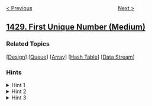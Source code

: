 <!--|This file generated by command(leetcode description); DO NOT EDIT.    |-->
<!--+----------------------------------------------------------------------+-->
<!--|@author    openset <openset.wang@gmail.com>                           |-->
<!--|@link      https://github.com/openset                                 |-->
<!--|@home      https://github.com/openset/leetcode                        |-->
<!--+----------------------------------------------------------------------+-->

[< Previous](../leftmost-column-with-at-least-a-one "Leftmost Column with at Least a One")
　　　　　　　　　　　　　　　　
[Next >](../check-if-a-string-is-a-valid-sequence-from-root-to-leaves-path-in-a-binary-tree "Check If a String Is a Valid Sequence from Root to Leaves Path in a Binary Tree")

## [1429. First Unique Number (Medium)](https://leetcode.com/problems/first-unique-number "第一个唯一数字")



### Related Topics
  [[Design](../../tag/design/README.md)]
  [[Queue](../../tag/queue/README.md)]
  [[Array](../../tag/array/README.md)]
  [[Hash Table](../../tag/hash-table/README.md)]
  [[Data Stream](../../tag/data-stream/README.md)]

### Hints
<details>
<summary>Hint 1</summary>
Use doubly Linked list with hashmap of pointers to linked list nodes. add unique number to the linked list. When add is called check if the added number is unique then it have to be added to the linked list and if it is repeated remove it from the linked list if exists. When showFirstUnique is called retrieve the head of the linked list.
</details>

<details>
<summary>Hint 2</summary>
Use queue and check that first element of the queue is always unique.
</details>

<details>
<summary>Hint 3</summary>
Use set or heap to make running time of each function O(logn).
</details>
